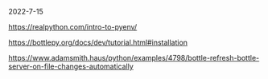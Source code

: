 2022-7-15

https://realpython.com/intro-to-pyenv/

https://bottlepy.org/docs/dev/tutorial.html#installation

https://www.adamsmith.haus/python/examples/4798/bottle-refresh-bottle-server-on-file-changes-automatically


